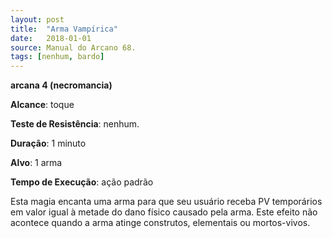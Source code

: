 ```yaml
---
layout: post
title:  "Arma Vampírica"
date:   2018-01-01
source: Manual do Arcano 68.
tags: [nenhum, bardo]
---
```


**arcana 4 (necromancia)**

**Alcance**: toque

**Teste de Resistência**: nenhum.

**Duração**: 1 minuto

**Alvo**: 1 arma

**Tempo de Execução**: ação padrão

Esta magia encanta uma arma para que seu usuário receba PV temporários em valor igual à metade do dano físico causado pela arma. Este efeito não acontece quando a arma atinge construtos, elementais ou mortos-vivos.
